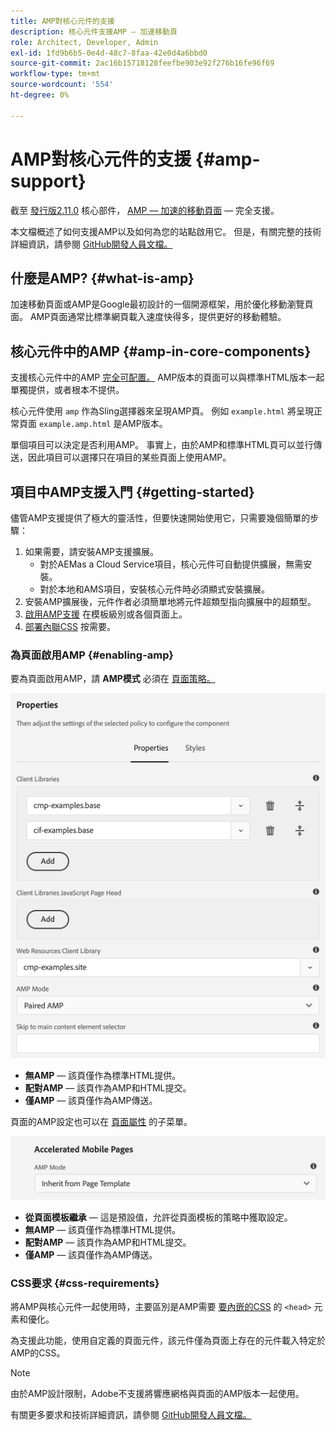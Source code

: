 ```yaml
---
title: AMP對核心元件的支援
description: 核心元件支援AMP — 加速移動頁
role: Architect, Developer, Admin
exl-id: 1fd9b6b5-0e4d-48c7-8faa-42e0d4a6bbd0
source-git-commit: 2ac16b15718128feefbe903e92f276b16fe96f69
workflow-type: tm+mt
source-wordcount: '554'
ht-degree: 0%

---
```


# AMP對核心元件的支援 {#amp-support}

截至 [發行版2.11.0](/help/versions.md) 核心部件， [AMP — 加速的移動頁面](https://developers.google.com/amp)  — 完全支援。

本文檔概述了如何支援AMP以及如何為您的站點啟用它。 但是，有關完整的技術詳細資訊，請參閱 [GitHub開發人員文檔。](https://github.com/adobe/aem-core-wcm-components/tree/master/extensions/amp)

## 什麼是AMP? {#what-is-amp}

加速移動頁面或AMP是Google最初設計的一個開源框架，用於優化移動瀏覽頁面。 AMP頁面通常比標準網頁載入速度快得多，提供更好的移動體驗。

## 核心元件中的AMP {#amp-in-core-components}

支援核心元件中的AMP [完全可配置。](#enabling-amp) AMP版本的頁面可以與標準HTML版本一起單獨提供，或者根本不提供。

核心元件使用 `amp` 作為Sling選擇器來呈現AMP頁。 例如 `example.html` 將呈現正常頁面 `example.amp.html` 是AMP版本。

單個項目可以決定是否利用AMP。 事實上，由於AMP和標準HTML頁可以並行傳送，因此項目可以選擇只在項目的某些頁面上使用AMP。

## 項目中AMP支援入門 {#getting-started}

儘管AMP支援提供了極大的靈活性，但要快速開始使用它，只需要幾個簡單的步驟：

1. 如果需要，請安裝AMP支援擴展。
   * 對於AEMas a Cloud Service項目，核心元件可自動提供擴展，無需安裝。
   * 對於本地和AMS項目，安裝核心元件時必須顯式安裝擴展。
1. 安裝AMP擴展後，元件作者必須簡單地將元件超類型指向擴展中的超類型。
1. [啟用AMP支援](#enabling-amp) 在模板級別或各個頁面上。
1. [部署內聯CSS](#css-requirements) 按需要。

### 為頁面啟用AMP {#enabling-amp}

要為頁面啟用AMP，請 **AMP模式** 必須在 [頁面策略。](https://experienceleague.adobe.com/docs/experience-manager-cloud-service/sites/authoring/features/templates.html#editing-a-template-page-policy-template-author-developer)

![AMP頁策略選項](/help/assets/amp-policy.png)

* **無AMP**  — 該頁僅作為標準HTML提供。
* **配對AMP**  — 該頁作為AMP和HTML提交。
* **僅AMP**  — 該頁僅作為AMP傳送。

頁面的AMP設定也可以在 [頁面屬性](https://experienceleague.adobe.com/docs/experience-manager-cloud-service/sites/authoring/fundamentals/page-properties.html) 的子菜單。

![AMP頁屬性](/help/assets/amp-page-properties.png)

* **從頁面模板繼承**  — 這是預設值，允許從頁面模板的策略中獲取設定。
* **無AMP**  — 該頁僅作為標準HTML提供。
* **配對AMP**  — 該頁作為AMP和HTML提交。
* **僅AMP**  — 該頁僅作為AMP傳送。

### CSS要求 {#css-requirements}

將AMP與核心元件一起使用時，主要區別是AMP需要 [要內嵌的CSS](including-clientlibs.md#inlining) 的 `<head>` 元素和優化。

為支援此功能，使用自定義的頁面元件，該元件僅為頁面上存在的元件載入特定於AMP的CSS。

>[!NOTE]
>
>由於AMP設計限制，Adobe不支援將響應網格與頁面的AMP版本一起使用。

有關更多要求和技術詳細資訊，請參閱 [GitHub開發人員文檔。](https://github.com/adobe/aem-core-wcm-components/tree/master/extensions/amp)
